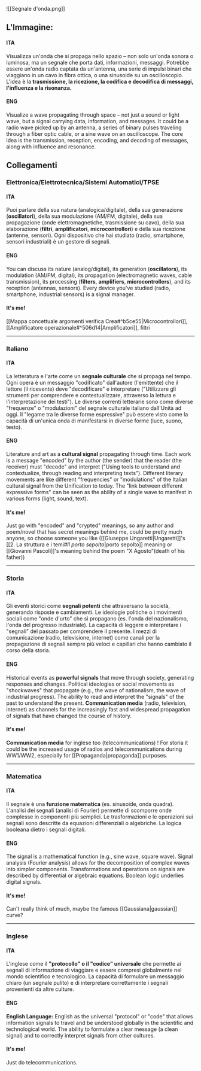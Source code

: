 ![[Segnale d'onda.png]]
## L'Immagine:
#### ITA
Visualizza un'onda che si propaga nello spazio – non solo un'onda sonora o luminosa, ma un segnale che porta dati, informazioni, messaggi. Potrebbe essere un'onda radio captata da un'antenna, una serie di impulsi binari che viaggiano in un cavo in fibra ottica, o una sinusoide su un oscilloscopio. L'idea è la **trasmissione, la ricezione, la codifica e decodifica di messaggi, l'influenza e la risonanza.**
#### ENG
Visualize a wave propagating through space – not just a sound or light wave, but a signal carrying data, information, and messages. It could be a radio wave picked up by an antenna, a series of binary pulses traveling through a fiber optic cable, or a sine wave on an oscilloscope. The core idea is the transmission, reception, encoding, and decoding of messages, along with influence and resonance.

## Collegamenti
### Elettronica/Elettrotecnica/Sistemi Automatici/TPSE
#### ITA
Puoi parlare della sua natura (analogica/digitale), della sua generazione (**oscillatori**), della sua modulazione (AM/FM, digitale), della sua propagazione (onde elettromagnetiche, trasmissione su cavo), della sua elaborazione (**filtri**, **amplificatori**, **microcontrollori**) e della sua ricezione (antenne, sensori). Ogni dispositivo che hai studiato (radio, smartphone, sensori industriali) è un gestore di segnali.

#### ENG
You can discuss its nature (analog/digital), its generation (**oscillators**), its modulation (AM/FM, digital), its propagation (electromagnetic waves, cable transmission), its processing (**filters**, **amplifiers**, **microcontrollers**), and its reception (antennas, sensors). Every device you've studied (radio, smartphone, industrial sensors) is a signal manager.

#### It's me!
[[Mappa concettuale argomenti verifica Crea#^b5ce55|Microcontrollori]], [[Amplificatore operazionale#^506d14|Amplificatori]], filtri

---
### Italiano
#### ITA
La letteratura e l'arte come un **segnale culturale** che si propaga nel tempo. Ogni opera è un messaggio "codificato" dall'autore (l'emittente) che il lettore (il ricevente) deve "decodificare" e interpretare ("Utilizzare gli strumenti per comprendere e contestualizzare, attraverso la lettura e l'interpretazione dei testi"). Le diverse correnti letterarie sono come diverse "frequenze" o "modulazioni" del segnale culturale italiano dall'Unità ad oggi. Il "legame tra le diverse forme espressive" può essere visto come la capacità di un'unica onda di manifestarsi in diverse forme (luce, suono, testo).

#### ENG
Literature and art as a **cultural signal** propagating through time. Each work is a message "encoded" by the author (the sender) that the reader (the receiver) must "decode" and interpret ("Using tools to understand and contextualize, through reading and interpreting texts"). Different literary movements are like different "frequencies" or "modulations" of the Italian cultural signal from the Unification to today. The "link between different expressive forms" can be seen as the ability of a single wave to manifest in various forms (light, sound, text).

#### It's me!
Just go with "encoded" and "crypted" meanings, so any author and poem/novel that has secret meanings behind me, could be pretty much anyone, so choose someone you like ([[Giuseppe Ungaretti|Ungaretti]]'s [[2. La struttura e i temi#*Il porto sepolto*|porto sepolto]] meaning or [[Giovanni Pascoli]]'s meaning behind the poem "X Agosto"(death of his father))

---
### Storia
#### ITA
Gli eventi storici come **segnali potenti** che attraversano la società, generando risposte e cambiamenti. Le ideologie politiche o i movimenti sociali come "onde d'urto" che si propagano (es. l'onda del nazionalismo, l'onda del progresso industriale). La capacità di leggere e interpretare i "segnali" del passato per comprendere il presente. I mezzi di comunicazione (radio, televisione, internet) come canali per la propagazione di segnali sempre più veloci e capillari che hanno cambiato il corso della storia.

#### ENG
Historical events as **powerful signals** that move through society, generating responses and changes. Political ideologies or social movements as "shockwaves" that propagate (e.g., the wave of nationalism, the wave of industrial progress). The ability to read and interpret the "signals" of the past to understand the present. **Communication media** (radio, television, internet) as channels for the increasingly fast and widespread propagation of signals that have changed the course of history.

#### It's me!
**Communication media** for inglese too (telecommunications) ! For storia it could be the increased usage of radios and telecommunications during WW1/WW2, especially for [[Propaganda|propaganda]] purposes.

---
### Matematica
#### ITA
Il segnale è una **funzione matematica** (es. sinusoide, onda quadra). L'analisi dei segnali (analisi di Fourier) permette di scomporre onde complesse in componenti più semplici. Le trasformazioni e le operazioni sui segnali sono descritte da equazioni differenziali o algebriche. La logica booleana dietro i segnali digitali.

#### ENG
The signal is a mathematical function (e.g., sine wave, square wave). Signal analysis (Fourier analysis) allows for the decomposition of complex waves into simpler components. Transformations and operations on signals are described by differential or algebraic equations. Boolean logic underlies digital signals.

#### It's me!
Can't really think of much, maybe the famous [[Gaussiana|gaussian]] curve?

---
### Inglese
#### ITA
L'inglese come il **"protocollo" o il "codice" universale** che permette ai segnali di informazione di viaggiare e essere compresi globalmente nel mondo scientifico e tecnologico. La capacità di formulare un messaggio chiaro (un segnale pulito) e di interpretare correttamente i segnali provenienti da altre culture.

#### ENG
**English Language:** English as the universal "protocol" or "code" that allows information signals to travel and be understood globally in the scientific and technological world. The ability to formulate a clear message (a clean signal) and to correctly interpret signals from other cultures.

#### It's me!
Just do telecommunications.